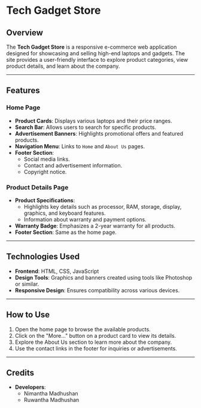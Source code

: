 # Tech Gadget Store

## Overview
The **Tech Gadget Store** is a responsive e-commerce web application designed for showcasing and selling high-end laptops and gadgets. The site provides a user-friendly interface to explore product categories, view product details, and learn about the company.

---

## Features
### Home Page
- **Product Cards**: Displays various laptops and their price ranges.
- **Search Bar**: Allows users to search for specific products.
- **Advertisement Banners**: Highlights promotional offers and featured products.
- **Navigation Menu**: Links to `Home` and `About Us` pages.
- **Footer Section**:
  - Social media links.
  - Contact and advertisement information.
  - Copyright notice.

### Product Details Page
- **Product Specifications**:
  - Highlights key details such as processor, RAM, storage, display, graphics, and keyboard features.
  - Information about warranty and payment options.
- **Warranty Badge**: Emphasizes a 2-year warranty for all products.
- **Footer Section**: Same as the home page.

---

## Technologies Used
- **Frontend**: HTML, CSS, JavaScript
- **Design Tools**: Graphics and banners created using tools like Photoshop or similar.
- **Responsive Design**: Ensures compatibility across various devices.

---

## How to Use
1. Open the home page to browse the available products.
2. Click on the "More..." button on a product card to view its details.
3. Explore the About Us section to learn more about the company.
4. Use the contact links in the footer for inquiries or advertisements.

---

## Credits
- **Developers**:
  - Nimantha Madhushan
  - Ruwantha Madhushan


